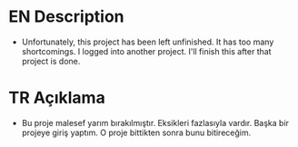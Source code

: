 # EN Description
- Unfortunately, this project has been left unfinished. It has too many shortcomings. I logged into another project. I'll finish this after that project is done.

# TR Açıklama
- Bu proje malesef yarım bırakılmıştır. Eksikleri fazlasıyla vardır. Başka bir projeye giriş yaptım. O proje bittikten sonra bunu bitireceğim.
